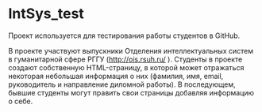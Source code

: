 ﻿# IntSys_test
Проект используется для тестирования работы студентов в GitHub.

В проекте участвуют выпускники Отделения интеллектуальных систем в гуманитарной сфере РГГУ (http://ois.rsuh.ru/ ). Студенты в проекте создают собственную HTML-страницу, в которой может отражаться некоторая небольшая информация о них (фамилия, имя, email, руководитель и направление диломной работы). 
В последующем, бывшие студенты могут править свои страницы добавляя информацию о себе.
